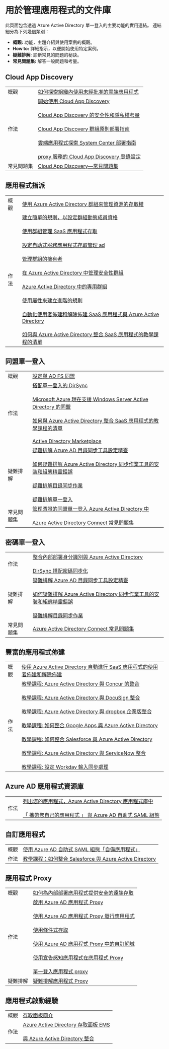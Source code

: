 <properties
   pageTitle="用於管理應用程式的文件庫 |Microsoft Azure"
   description="Azure Active Directory 應用程式管理主題，包含作法、疑難排解和常見問題集的技術參考連結"
   services="active-directory"
   documentationCenter=""
   authors="kgremban"
   manager="stevenpo"
   editor=""/>

<tags
   ms.service="active-directory"
   ms.devlang="na"
   ms.topic="article"
   ms.tgt_pltfrm="na"
   ms.workload="identity"
   ms.date="12/03/2015"
   ms.author="kgremban"/>

# 用於管理應用程式的文件庫

此頁面包含透過 Azure Active Directory 單一登入的主要功能的實用連結。 連結細分為下列幾個類別：

- **概觀:** 功能，主題介紹與使用案例的概觀。
- **How to:** 詳細指示，以便開始使用特定案例。
- **疑難排解:** 診斷常見的問題的秘訣。
- **常見問題集:** 解答一般問題和考量。  

## Cloud App Discovery

|   |   |
| ------ | ------ |
| 概觀 | [如何探索組織內使用未經批准的雲端應用程式](active-directory-cloudappdiscovery-whatis.md) |
| 作法 | [開始使用 Cloud App Discovery](http://social.technet.microsoft.com/wiki/contents/articles/30962.getting-started-with-cloud-app-discovery.aspx) <br><br> [Cloud App Discovery 的安全性和隱私權考量](active-directory-cloudappdiscovery-security-and-privacy-considerations.md) <br><br> [Cloud App Discovery 群組原則部署指南](http://social.technet.microsoft.com/wiki/contents/articles/30965.cloud-app-discovery-group-policy-deployment-guide.aspx) <br><br> [雲端應用程式探索 System Center 部署指南](http://social.technet.microsoft.com/wiki/contents/articles/30968.cloud-app-discovery-system-center-deployment-guide.aspx) <br><br> [proxy 服務的 Cloud App Discovery 登錄設定](active-directory-cloudappdiscovery-registry-settings-for-proxy-services.md) |
| 常見問題集 | [Cloud App Discovery—常見問題集](http://social.technet.microsoft.com/wiki/contents/articles/24037.cloud-app-discovery-frequently-asked-questions.aspx) |

## 應用程式指派

|   |   |
| ------ | ------ |
| 概觀 | [使用 Azure Active Directory 群組來管理資源的存取權](active-directory-manage-groups.md) |
| 作法 | [建立簡單的規則，以設定群組動態成員資格](active-directory-accessmanagement-simplerulegroup.md) <br><br> [使用群組管理 SaaS 應用程式存取](active-directory-accessmanagement-group-saasapps.md) <br><br> [設定自助式服務應用程式存取管理 ad](active-directory-accessmanagement-self-service-group-management.md) <br><br> [管理群組的擁有者](active-directory-accessmanagement-managing-group-owners.md) <br><br> [在 Azure Active Directory 中管理安全性群組](active-directory-accessmanagement-manage-groups.md) <br><br> [Azure Active Directory 中的專用群組](active-directory-accessmanagement-dedicated-groups.md) <br><br> [使用屬性來建立進階的規則](active-directory-accessmanagement-groups-with-advanced-rules.md) <br><br> [自動化使用者佈建和解除佈建 SaaS 應用程式與 Azure Active Directory](active-directory-saas-app-provisioning.md) <br><br> [如何與 Azure Active Directory 整合 SaaS 應用程式的教學課程的清單](active-directory-saas-tutorial-list.md) |

## 同盟單一登入

|   |   |
| ------ | ------ |
| 概觀 |[設定與 AD FS 同盟](active-directory-aadconnect-get-started-custom.md)
| 作法 | [搭配單一登入的 DirSync](https://msdn.microsoft.com/library/azure/dn441213.aspx) <br><br> [Microsoft Azure 現在支援 Windows Server Active Directory 的同盟](https://azure.microsoft.com/blog/windows-azure-now-supports-federation-with-windows-server-active-directory/) <br><br> [如何與 Azure Active Directory 整合 SaaS 應用程式的教學課程的清單](active-directory-saas-tutorial-list.md) <br><br> [Active Directory Marketplace](https://azure.microsoft.com/marketplace/active-directory/) |
| 疑難排解 | [疑難排解 Azure AD 目錄同步工具設定精靈](http://social.technet.microsoft.com/wiki/contents/articles/19100.troubleshooting-azure-ad-dirsync-tool-configuration-wizard-failed-to-get-address-for-method-createidentityhandle2.aspx) <br><br> [如何疑難排解 Azure Active Directory 同步作業工具的安裝和組態精靈錯誤](https://support.microsoft.com/kb/2684395) <br><br> [疑難排解目錄同步作業](https://msdn.microsoft.com/library/azure/jj151787.aspx) <br><br> [疑難排解單一登入](https://msdn.microsoft.com/library/azure/jj151834.aspx) |
| 常見問題集 | [管理憑證的同盟單一登入 Azure Active Directory 中](active-directory-sso-certs.md) <br><br> [Azure Active Directory Connect 常見問題集](active-directory-aadconnect-faq.md) |

## 密碼單一登入

|   |   |
| ------ | ------ |
| 作法 | [整合內部部署身分識別與 Azure Active Directory](active-directory-aadconnect.md) <br><br> [DirSync 搭配密碼同步化](https://msdn.microsoft.com/library/azure/dn441214.aspx) |
| 疑難排解 | [疑難排解 Azure AD 目錄同步工具設定精靈](http://social.technet.microsoft.com/wiki/contents/articles/19100.troubleshooting-azure-ad-dirsync-tool-configuration-wizard-failed-to-get-address-for-method-createidentityhandle2.aspx) <br><br> [如何疑難排解 Azure Active Directory 同步作業工具的安裝和組態精靈錯誤](https://support.microsoft.com/kb/2684395) <br><br> [疑難排解目錄同步作業](https://msdn.microsoft.com/library/azure/jj151787.aspx) |
| 常見問題集 | [Azure Active Directory Connect 常見問題集](active-directory-aadconnect-faq.md) |

## 豐富的應用程式佈建

|   |   |
| ------ | ------ |
| 概觀 | [使用 Azure Active Directory 自動進行 SaaS 應用程式的使用者佈建和解除佈建](active-directory-saas-app-provisioning.md) |
| 作法 | [教學課程: Azure Active Directory 與 Concur 的整合](active-directory-saas-concur-tutorial.md) <br><br> [教學課程: Azure Active Directory 與 DocuSign 整合](active-directory-saas-docussign-tutorial.md) <br><br> [教學課程: Azure Active Directory 與 dropbox 企業版整合](active-directory-saas-dropboxforbusiness-tutorial.md) <br><br> [教學課程: 如何整合 Google Apps 與 Azure Active Directory](active-directory-saas-google-apps-tutorial.md) <br><br> [教學課程: 如何整合 Salesforce 與 Azure Active Directory](active-directory-saas-salesforce-tutorial.md) <br><br> [教學課程: Azure Active Directory 與 ServiceNow 整合](active-directory-saas-servicenow-tutorial.md) <br><br> [教學課程: 設定 Workday 輸入同步處理](active-directory-saas-workday-inbound-tutorial.md) |

## Azure AD 應用程式資源庫

|   |   |
| ------ | ------ |
| 作法 | [列出您的應用程式，Azure Active Directory 應用程式庫中](active-directory-app-gallery-listing.md) <br><br> [「 攜帶您自己的應用程式 」 與 Azure AD 自助式 SAML 組態](http://blogs.technet.com/b/ad/archive/2015/06/17/bring-your-own-app-with-azure-ad-self-service-saml-configuration-gt-now-in-preview.aspx) |

## 自訂應用程式

|   |   |
| ------ | ------ |
| 概觀 | [使用 Azure AD 自助式 SAML 組態「自備應用程式」](http://blogs.technet.com/b/ad/archive/2015/06/17/bring-your-own-app-with-azure-ad-self-service-saml-configuration-gt-now-in-preview.aspx) |
| 作法 | [教學課程：如何整合 Salesforce 與 Azure Active Directory](active-directory-saas-salesforce-tutorial.md) |

## 應用程式 Proxy

|   |   |
| ------ | ------ |
| 概觀 | [如何為內部部署應用程式提供安全的遠端存取](active-directory-application-proxy-get-started.md) |
| 作法 | [啟用 Azure AD 應用程式 Proxy](active-directory-application-proxy-enable.md) <br><br> [使用 Azure AD 應用程式 Proxy 發行應用程式](active-directory-application-proxy-publish.md) <br><br> [使用條件式存取](active-directory-application-proxy-conditional-access.md) <br><br> [使用 Azure AD 應用程式 Proxy 中的自訂網域](active-directory-application-proxy-custom-domains.md) <br><br> [使用宣告感知應用程式在應用程式 Proxy](active-directory-application-proxy-claims-aware-apps.md) <br><br> [單一登入應用程式 proxy](active-directory-application-proxy-sso-using-kcd.md) |
| 疑難排解 | [疑難排解應用程式 Proxy](active-directory-application-proxy-troubleshoot.md) |

## 應用程式啟動經驗

|   |   |
| ------ | ------ |
| 概觀 | [存取面板簡介](active-directory-saas-access-panel-introduction.md) |
| 作法 | [Azure Active Directory 存取面板 EMS](http://blogs.msdn.com/b/haddy_el-haggan_blog/archive/2015/04/02/azure-active-directory-access-panel-ems.aspx) <br><br> [與 Azure Active Directory 整合](active-directory-how-to-integrate.md) |

